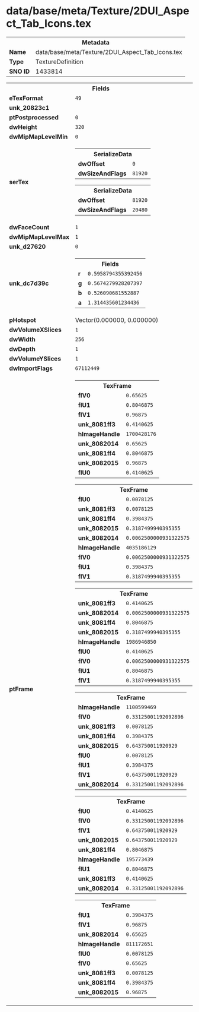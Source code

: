 <h1>data/base/meta/Texture/2DUI_Aspect_Tab_Icons.tex</h1><table><tr><th colspan="100%">Metadata</th></tr><tr><td><b>Name</b></td><td>data/base/meta/Texture/2DUI_Aspect_Tab_Icons.tex</td></tr><tr><td><b>Type</b></td><td>TextureDefinition</td></tr><tr><td><b>SNO ID</b></td><td>1433814</td></tr></table>

<table><tr><th colspan="100%">Fields</th></tr><tr><td><b>eTexFormat</b></td><td><code>49</code></td></tr><tr><td><b>unk_20823c1</b></td><td></td></tr><tr><td><b>ptPostprocessed</b></td><td><code>0</code></td></tr><tr><td><b>dwHeight</b></td><td><code>320</code></td></tr><tr><td><b>dwMipMapLevelMin</b></td><td><code>0</code></td></tr><tr><td><b>serTex</b></td><td><table><tr><th colspan="100%">SerializeData</th></tr><tr><td><b>dwOffset</b></td><td><code>0</code></td></tr><tr><td><b>dwSizeAndFlags</b></td><td><code>81920</code></td></tr></table>


<table><tr><th colspan="100%">SerializeData</th></tr><tr><td><b>dwOffset</b></td><td><code>81920</code></td></tr><tr><td><b>dwSizeAndFlags</b></td><td><code>20480</code></td></tr></table>


</td></tr><tr><td><b>dwFaceCount</b></td><td><code>1</code></td></tr><tr><td><b>dwMipMapLevelMax</b></td><td><code>1</code></td></tr><tr><td><b>unk_d27620</b></td><td><code>0</code></td></tr><tr><td><b>unk_dc7d39c</b></td><td><table><tr><th colspan="100%">Fields</th></tr><tr><td><b>r</b></td><td><code>0.5958794355392456</code></td></tr><tr><td><b>g</b></td><td><code>0.5674279928207397</code></td></tr><tr><td><b>b</b></td><td><code>0.526090681552887</code></td></tr><tr><td><b>a</b></td><td><code>1.314435601234436</code></td></tr></table>

</td></tr><tr><td><b>pHotspot</b></td><td>Vector(0.000000, 0.000000)</td></tr><tr><td><b>dwVolumeXSlices</b></td><td><code>1</code></td></tr><tr><td><b>dwWidth</b></td><td><code>256</code></td></tr><tr><td><b>dwDepth</b></td><td><code>1</code></td></tr><tr><td><b>dwVolumeYSlices</b></td><td><code>1</code></td></tr><tr><td><b>dwImportFlags</b></td><td><code>67112449</code></td></tr><tr><td><b>ptFrame</b></td><td><table><tr><th colspan="100%">TexFrame</th></tr><tr><td><b>flV0</b></td><td><code>0.65625</code></td></tr><tr><td><b>flU1</b></td><td><code>0.8046875</code></td></tr><tr><td><b>flV1</b></td><td><code>0.96875</code></td></tr><tr><td><b>unk_8081ff3</b></td><td><code>0.4140625</code></td></tr><tr><td><b>hImageHandle</b></td><td><code>1700428176</code></td></tr><tr><td><b>unk_8082014</b></td><td><code>0.65625</code></td></tr><tr><td><b>unk_8081ff4</b></td><td><code>0.8046875</code></td></tr><tr><td><b>unk_8082015</b></td><td><code>0.96875</code></td></tr><tr><td><b>flU0</b></td><td><code>0.4140625</code></td></tr></table>


<table><tr><th colspan="100%">TexFrame</th></tr><tr><td><b>flU0</b></td><td><code>0.0078125</code></td></tr><tr><td><b>unk_8081ff3</b></td><td><code>0.0078125</code></td></tr><tr><td><b>unk_8081ff4</b></td><td><code>0.3984375</code></td></tr><tr><td><b>unk_8082015</b></td><td><code>0.3187499940395355</code></td></tr><tr><td><b>unk_8082014</b></td><td><code>0.0062500000931322575</code></td></tr><tr><td><b>hImageHandle</b></td><td><code>4035186129</code></td></tr><tr><td><b>flV0</b></td><td><code>0.0062500000931322575</code></td></tr><tr><td><b>flU1</b></td><td><code>0.3984375</code></td></tr><tr><td><b>flV1</b></td><td><code>0.3187499940395355</code></td></tr></table>


<table><tr><th colspan="100%">TexFrame</th></tr><tr><td><b>unk_8081ff3</b></td><td><code>0.4140625</code></td></tr><tr><td><b>unk_8082014</b></td><td><code>0.0062500000931322575</code></td></tr><tr><td><b>unk_8081ff4</b></td><td><code>0.8046875</code></td></tr><tr><td><b>unk_8082015</b></td><td><code>0.3187499940395355</code></td></tr><tr><td><b>hImageHandle</b></td><td><code>1986946850</code></td></tr><tr><td><b>flU0</b></td><td><code>0.4140625</code></td></tr><tr><td><b>flV0</b></td><td><code>0.0062500000931322575</code></td></tr><tr><td><b>flU1</b></td><td><code>0.8046875</code></td></tr><tr><td><b>flV1</b></td><td><code>0.3187499940395355</code></td></tr></table>


<table><tr><th colspan="100%">TexFrame</th></tr><tr><td><b>hImageHandle</b></td><td><code>1100599469</code></td></tr><tr><td><b>flV0</b></td><td><code>0.33125001192092896</code></td></tr><tr><td><b>unk_8081ff3</b></td><td><code>0.0078125</code></td></tr><tr><td><b>unk_8081ff4</b></td><td><code>0.3984375</code></td></tr><tr><td><b>unk_8082015</b></td><td><code>0.643750011920929</code></td></tr><tr><td><b>flU0</b></td><td><code>0.0078125</code></td></tr><tr><td><b>flU1</b></td><td><code>0.3984375</code></td></tr><tr><td><b>flV1</b></td><td><code>0.643750011920929</code></td></tr><tr><td><b>unk_8082014</b></td><td><code>0.33125001192092896</code></td></tr></table>


<table><tr><th colspan="100%">TexFrame</th></tr><tr><td><b>flU0</b></td><td><code>0.4140625</code></td></tr><tr><td><b>flV0</b></td><td><code>0.33125001192092896</code></td></tr><tr><td><b>flV1</b></td><td><code>0.643750011920929</code></td></tr><tr><td><b>unk_8082015</b></td><td><code>0.643750011920929</code></td></tr><tr><td><b>unk_8081ff4</b></td><td><code>0.8046875</code></td></tr><tr><td><b>hImageHandle</b></td><td><code>195773439</code></td></tr><tr><td><b>flU1</b></td><td><code>0.8046875</code></td></tr><tr><td><b>unk_8081ff3</b></td><td><code>0.4140625</code></td></tr><tr><td><b>unk_8082014</b></td><td><code>0.33125001192092896</code></td></tr></table>


<table><tr><th colspan="100%">TexFrame</th></tr><tr><td><b>flU1</b></td><td><code>0.3984375</code></td></tr><tr><td><b>flV1</b></td><td><code>0.96875</code></td></tr><tr><td><b>unk_8082014</b></td><td><code>0.65625</code></td></tr><tr><td><b>hImageHandle</b></td><td><code>811172651</code></td></tr><tr><td><b>flU0</b></td><td><code>0.0078125</code></td></tr><tr><td><b>flV0</b></td><td><code>0.65625</code></td></tr><tr><td><b>unk_8081ff3</b></td><td><code>0.0078125</code></td></tr><tr><td><b>unk_8081ff4</b></td><td><code>0.3984375</code></td></tr><tr><td><b>unk_8082015</b></td><td><code>0.96875</code></td></tr></table>


</td></tr></table>


